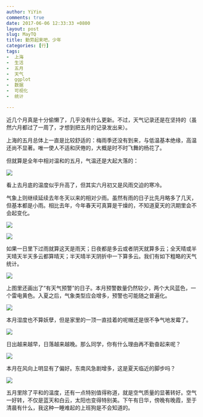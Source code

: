 ```yaml
---
author: YiYin
comments: true
date: 2017-06-06 12:33:33 +0800
layout: post
slug: MayTQ
title: 勤劳起来吧，少年
categories: [行]
tags:
-  上海
-  生活
-  五月
-  天气
-  ggplot
-  数据
-  可视化
-  统计

---
```


近几个月真是十分偷懒了，几乎没有什么更新。不过，天气记录还是在坚持的（虽然六月都过了一周了，才想到把五月的记录发出来）。

上海的五月总体上一直是比较舒适的：梅雨季还没有到来，与低温基本绝缘，高温还尚不显著。唯一使人不适和厌倦的，大概是时不时飞舞的杨花了。

但就算是全年中相对温和的五月，气温还是大起大落的：

![](//whyhow.cf/images/May/ondo.png)

看上去月底的温度似乎升高了，但其实六月初又是风雨交迫的寒冷。

气象上则继续延续去年冬天以来的相对少雨。虽然有雨的日子比先月略多了几天，但基本都是小雨。相比去年，今年春天可真算是干燥的，不知道夏天的汛期里会不会起变化。

![](//whyhow.cf/images/May/tenkou.png)

![](//whyhow.cf/images/May/tenkou2.png)

如果一日里下过雨就算这天是雨天；日夜都是多云或者阴天就算多云；全天晴或半天晴天半天多云都算晴天；半天晴半天阴折中一下算多云。我们有如下粗略的天气统计。

![](//whyhow.cf/images/May/tenkouall.png)

上图里还画出了“有天气预警”的日子。本月预警数量仍然较少，两个大风蓝色，一个雷电黄色。入夏之后，气象类型应会增多，预警也可能随之普遍化。

![](//whyhow.cf/images/May/alert1.png)

<!-- ![](//whyhow.cf/images/May/alert2.png) -->

本月湿度也不算妖孽，但是家里的一顶一直挂着的呢帽还是很不争气地发霉了。

![](//whyhow.cf/images/May/humi.png)

日出越来越早，日落越来越晚。那么同学，你有什么理由再不勤奋起来呢？

![](//whyhow.cf/images/May/taiyo.png)

本月在风向上明显有了偏好。东南风急剧增多，这是夏天临近的脚步吗？

![](//whyhow.cf/images/May/wind.png)

五月里除了平和的温度，还有一点特别值得称道，就是空气质量的显著转好。空气一好转，不仅是蓝天和白云，太阳也变得特别美。下午有日华，傍晚有晚霞，至于清晨有什么，我这种一睡难起的上班狗是不会知道的。